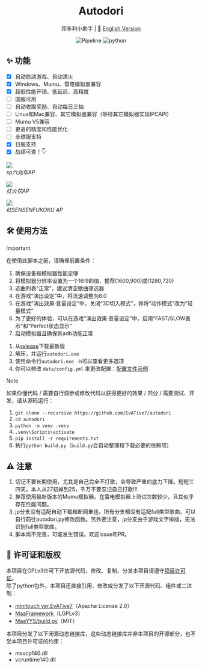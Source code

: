 <div align="center">

# Autodori  

邦多利小助手 | 📘 [English Version](./README.en.md)

![Pipeline](https://img.shields.io/badge/Pipeline-%23454545?logo=paddypower&logoColor=%23FFFFFF)  ![python](https://img.shields.io/badge/Python-3776AB?logo=python&logoColor=white)  

</div>

## ✨ 功能

- [x] 自动启动游戏、自动清火
- [x] Windows、Mumu、雷电模拟器兼容
- [x] 超低性能开销、低延迟、高精度
- [ ] 国服可用
- [ ] 自动收取奖励、自动每日三抽
- [ ] Linux和Mac兼容、其它模拟器兼容（等待其它模拟器实现IPCAPI）
- [ ] Mumu V5兼容
- [ ] 更高的精度和性能优化
- [ ] 全球服支持
- [x] 日服支持
- [x] 战绩可查！👇

![ ](./docs/achievements/六兆年.png)  
*sp六兆年AP*

![ ](./docs/achievements/火花.png)  
*红火花AP*

![ ](./docs/achievements/SENSENFUKOKU.png)  
*红SENSENFUKOKU AP*

## 🛠 使用方法

> [!IMPORTANT]  
> 在使用此脚本之前，请确保前置条件：
>
> 1. 确保设备和模拟器性能足够
> 1. 将模拟器分辨率设置为一个16:9的值，推荐(1600,900)或(1280,720)
> 1. 选曲列表“正常”，建议清空歌曲筛选器
> 1. 在游戏“演出设定”中，将流速调整为8.0
> 1. 在游戏“演出效果·音量设定”中，关闭“3D切入模式”，并将“动作模式”改为“轻量模式”
> 1. 为了更好的体验，可以在游戏“演出效果·音量设定”中，启用“FAST/SLOW表示”和“Perfect状态显示”
> 1. 启动模拟器且确保其adb功能正常

1. 从[release](https://github.com/EvATive7/autodori/releases)下载最新版  
2. 解压，并运行`autodori.exe`
3. 使用命令行`autodori.exe -h`可以查看更多选项
4. 你可以修改 `data/config.yml` 来更改配置：[配置文件示例](./docs/config_eg/config.yml)

> [!NOTE]  
> 如果你懂代码 / 需要自行调参或修改代码以获得更好的效果 / 凹分 / 需要测试、开发，请从源码运行：  
>
> 1. `git clone --recursive https://github.com/EvATive7/autodori`  
> 2. `cd autodori`  
> 3. `python -m venv .venv`  
> 4. `.venv\Scripts\activate`  
> 5. `pip install -r requirements.txt`
> 6. 执行`python build.py`（`build.py`会自动整理和下载必要的依赖项）

## ⚠️ 注意

1. 切记不要长期使用，尤其是自己完全不打歌，会导致严重的底力下降。短短三四天，本人从27初掉到25，千万不要忘记自己打歌!!!
2. 推荐使用最新版本的Mumu模拟器。在雷电模拟器上测试次数较少，且其似乎存在性能问题。
3. jp分支没有适配自动下载和断网重连。所有分支都没有适配full类型歌曲，可以自行前往autodori.py修改函数。另外要注意，jp分支由于游戏文字排版，无法识别full类型歌曲。
4. 脚本尚不完善，可能发生错误。欢迎Issue和PR。

## 📝 许可证和版权

本项目在GPLv3许可下开放源代码，修改、复制、分发本项目请遵守[项目许可证](LICENSE)。  
除了python包外，本项目还直接引用、修改或分发了以下开源代码、组件或二进制：

- [minitouch ver.EvATive7](https://github.com/EvATive7/minitouch)（Apache License 2.0）
- [MaaFramework](https://github.com/MaaXYZ/MaaFramework)（LGPLv3）
- [MaaYYS/build.py](https://github.com/TanyaShue/MaaYYs)（MIT）

本项目分发了以下闭源动态链接库，这些动态链接库并非本项目的开源部分，也不受本项目许可证的约束：

- msvcp140.dll
- vcruntime140.dll
